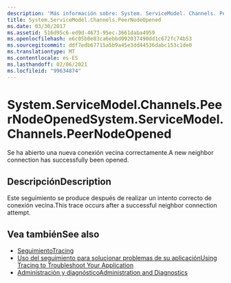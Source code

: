 ```yaml
---
description: 'Más información sobre: System. ServiceModel. Channels. PeerNodeOpened'
title: System.ServiceModel.Channels.PeerNodeOpened
ms.date: 03/30/2017
ms.assetid: 516d95c6-ed9d-4673-95ec-3661daba4959
ms.openlocfilehash: e6c05b0e83ca6ebbd092037490dd1c672fc74b53
ms.sourcegitcommit: ddf7edb67715a5b9a45e3dd44536dabc153c1de0
ms.translationtype: MT
ms.contentlocale: es-ES
ms.lasthandoff: 02/06/2021
ms.locfileid: "99634874"
---
```

# <a name="systemservicemodelchannelspeernodeopened"></a><span data-ttu-id="5b4b9-103">System.ServiceModel.Channels.PeerNodeOpened</span><span class="sxs-lookup"><span data-stu-id="5b4b9-103">System.ServiceModel.Channels.PeerNodeOpened</span></span>

<span data-ttu-id="5b4b9-104">Se ha abierto una nueva conexión vecina correctamente.</span><span class="sxs-lookup"><span data-stu-id="5b4b9-104">A new neighbor connection has successfully been opened.</span></span>  
  
## <a name="description"></a><span data-ttu-id="5b4b9-105">Descripción</span><span class="sxs-lookup"><span data-stu-id="5b4b9-105">Description</span></span>  

 <span data-ttu-id="5b4b9-106">Este seguimiento se produce después de realizar un intento correcto de conexión vecina.</span><span class="sxs-lookup"><span data-stu-id="5b4b9-106">This trace occurs after a successful neighbor connection attempt.</span></span>  
  
## <a name="see-also"></a><span data-ttu-id="5b4b9-107">Vea también</span><span class="sxs-lookup"><span data-stu-id="5b4b9-107">See also</span></span>

- [<span data-ttu-id="5b4b9-108">Seguimiento</span><span class="sxs-lookup"><span data-stu-id="5b4b9-108">Tracing</span></span>](index.md)
- [<span data-ttu-id="5b4b9-109">Uso del seguimiento para solucionar problemas de su aplicación</span><span class="sxs-lookup"><span data-stu-id="5b4b9-109">Using Tracing to Troubleshoot Your Application</span></span>](using-tracing-to-troubleshoot-your-application.md)
- [<span data-ttu-id="5b4b9-110">Administración y diagnóstico</span><span class="sxs-lookup"><span data-stu-id="5b4b9-110">Administration and Diagnostics</span></span>](../index.md)
